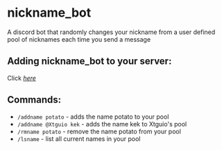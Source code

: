 # nickname_bot
A discord bot that randomly changes your nickname from a user defined pool of nicknames each time you send a message

## Adding nickname_bot to your server:
Click *[here](https://discordapp.com/oauth2/authorize?client_id=504395357472686099&permissions=201554944&scope=bot)*
## Commands:
* `/addname potato` - adds the name potato to your pool
* `/addname @Xtguio kek` - adds the name kek to Xtguio's pool
* `/rmname potato` - remove the name potato from your pool
* `/lsname` - list all current names in your pool
